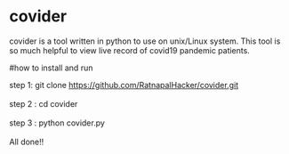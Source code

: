 # covider
covider is a tool written in python to use on unix/Linux system.
This tool is so much helpful to view live record of covid19 pandemic patients. 

#how to install and run

step 1: git clone https://github.com/RatnapalHacker/covider.git 
<br><br>
step 2 : cd covider
<br><br>
step 3 : python covider.py
<br><br>
All done!! 
